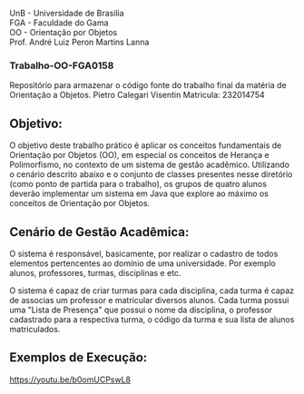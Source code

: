 UnB - Universidade de Brasilia  
FGA - Faculdade do Gama  
OO - Orientação por Objetos  
Prof. André Luiz Peron Martins Lanna  


### Trabalho-OO-FGA0158
Repositório para armazenar o código fonte do trabalho final da matéria de Orientação a Objetos.
Pietro Calegari Visentin  Matricula: 232014754


## Objetivo:  
O objetivo deste trabalho prático é aplicar os conceitos fundamentais de
Orientação por Objetos (OO), em especial os conceitos de Herança e Polimorfismo,
no contexto de um sistema de gestão acadêmico. Utilizando o cenário descrito
abaixo e o conjunto de classes presentes nesse diretório (como ponto de partida
para o trabalho), os grupos de quatro alunos deverão implementar um sistema em
Java que explore ao máximo os conceitos de Orientação por Objetos.

## Cenário de Gestão Acadêmica:

O sistema é responsável, basicamente, por realizar o cadastro de todos elementos pertencentes ao domínio de uma universidade. Por exemplo alunos, professores, turmas, disciplinas e etc.

O sistema é capaz de criar turmas para cada disciplina, cada turma é capaz de associas um professor e matricular diversos alunos. Cada turma possui uma "Lista de Presença" que possui o nome da disciplina, o professor cadastrado para a respectiva turma, o código da turma e sua lista de alunos matriculados.

## Exemplos de Execução:  
https://youtu.be/b0omUCPswL8


